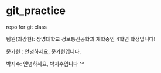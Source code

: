 # git_practice
repo for git class


팀원(최강현): 상명대학교 정보통신공학과 재학중인 4학년 학생입니다!

문가현 : 안녕하세요, 문가현입니다.

박지수: 안녕하세요,  박지수입니다 ^^

